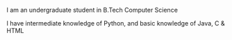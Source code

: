I am an undergraduate student in B.Tech Computer Science

I have intermediate knowledge of Python, and basic knowledge of Java, C & HTML

